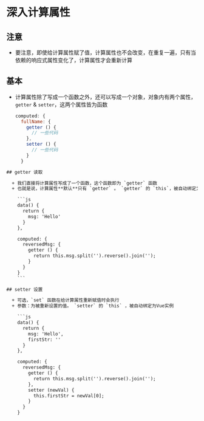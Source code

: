 # 深入计算属性

## 注意

- 要注意，即使给计算属性赋了值，计算属性也不会改变，在重复一遍，只有当依赖的响应式属性变化了，计算属性才会重新计算

## 基本

- 计算属性除了写成一个函数之外，还可以写成一个对象，对象内有两个属性，`getter` & `setter`，这两个属性皆为函数

    ```js
    computed: {
      fullName: {
        getter () {
          // 一些代码
        },
        setter () {
          // 一些代码
        }
      }
    ```

````html
## getter 读取

  + 我们直接将计算属性写成了一个函数，这个函数即为 `getter` 函数
  + 也就是说，计算属性**默认**只有 `getter` 。 `getter` 的 `this`，被自动绑定为Vue实例

    ```js
    data() {
      return {
        msg: 'Hello'
      }
    },

    computed: {
      reversedMsg: {
        getter () {
          return this.msg.split('').reverse().join('');
        }
      }
    }
    ```

## setter 设置

  + 可选，`set` 函数在给计算属性重新赋值时会执行
  + 参数：为被重新设置的值。 `setter` 的 `this` ，被自动绑定为Vue实例

    ```js
    data() {
      return {
        msg: 'Hello',
        firstStr: ''
      }
    },

    computed: {
      reversedMsg: {
        getter () {
          return this.msg.split('').reverse().join('');
        },
        setter (newVal) {
          this.firstStr = newVal[0];
        }
      }
    }
````
